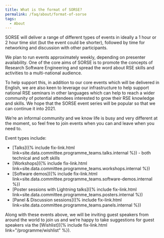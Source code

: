 ```yaml
---
title: What is the format of SORSE?
permalink: /faq/about/format-of-sorse
tags:
  - About
---
```

SORSE will deliver a range of different types of events in ideally a 1 hour or 2 hour time slot (but the event could be shorter), followed by time for networking and discussion with other participants.

We plan to run events approximately weekly, depending on presenter availability. One of the core aims of SORSE is to promote the concepts of Research Software Engineering and spread the word about RSE skills and activities to a multi-national audience.

To help support this, in addition to our core events which will be delivered in English, we are also keen to leverage our infrastructure to help support national RSE seminars in other languages which can help to reach a wider community of potential attendees interested to grow their RSE knowledge and skills. We hope that the SORSE event series will be popular so that we can continue it into 2021.

We’re an informal community and we know life is busy and very different at the moment, so feel free to join events when you can and leave when you need to.

Event types include:

- [Talks]({% include fix-link.html link=site.data.committee.programme_teams.talks.internal %}) - both technical and soft skills
- [Workshops]({% include fix-link.html link=site.data.committee.programme_teams.workshops.internal %})
- [Software demos]({% include fix-link.html link=site.data.committee.programme_teams.software-demos.internal %})
- [Poster sessions with Lightning talks]({% include fix-link.html link=site.data.committee.programme_teams.posters.internal %})
- [Panel & Discussion sessions]({% include fix-link.html link=site.data.committee.programme_teams.panels.internal %})

Along with these events above, we will be inviting guest speakers from around the world to join us and we’re happy to take suggestions for guest speakers via the [Wishlist]({% include fix-link.html link="/programme/wishlist" %}).
